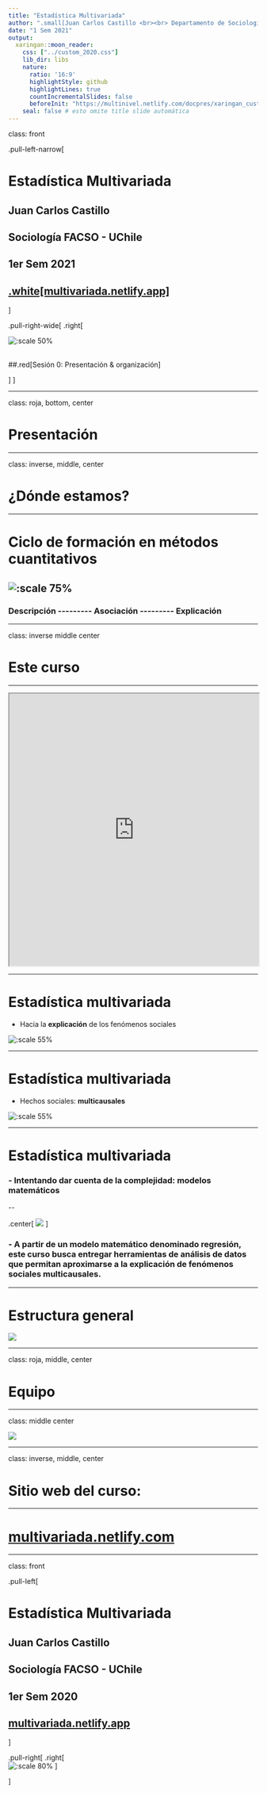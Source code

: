 ```yaml
---
title: "Estadística Multivariada"
author: ".small[Juan Carlos Castillo <br><br> Departamento de Sociología - UCH / COES <br><br>]"
date: "1 Sem 2021"
output:
  xaringan::moon_reader:
    css: ["../custom_2020.css"]
    lib_dir: libs
    nature:
      ratio: '16:9'
      highlightStyle: github
      highlightLines: true
      countIncrementalSlides: false
      beforeInit: "https://multinivel.netlify.com/docpres/xaringan_custom/macros.js"
    seal: false # esto omite title slide automática
---
```

class: front






<!---
Para correr en ATOM
- open terminal, abrir R (simplemente, R y enter)
- rmarkdown::render('static/docpres/07_interacciones/7interacciones.Rmd', 'xaringan::moon_reader')

About macros.js: permite escalar las imágenes como [scale 50%](path to image), hay si que grabar ese archivo js en el directorio.
--->


.pull-left-narrow[
# Estadística Multivariada
## Juan Carlos Castillo
## Sociología FACSO - UChile
## 1er Sem 2021 
## [.white[multivariada.netlify.app]](https://multivariada.netlify.com)
]

.pull-right-wide[
.right[


![:scale 50%](https://multivariada.netlify.com/img/hex_multiva.png)
<br>
<br>


##.red[Sesión 0: Presentación & organización]

]
]

---
class: roja, bottom, center


# Presentación

---
class: inverse, middle, center

# ¿Dónde estamos?


---
# Ciclo de formación en métodos cuantitativos

![:scale 75%](ciclo.png)
--
### Descripción --------- Asociación --------- Explicación 

---
class: inverse middle center

# Este curso


---


<iframe src="https://multivariada.netlify.app/" height="550" width=100% allowfullscreen="true">
</iframe>


---
# Estadística multivariada

- Hacia la **explicación** de los fenómenos sociales

![:scale 55%](simple.png)

---
# Estadística multivariada

- Hechos sociales: **multicausales**

![:scale 55%](multiple.png)

---

# Estadística multivariada

### - Intentando dar cuenta de la complejidad: **modelos matemáticos**

--

.center[
![](regequation.png)
]
### - A partir de un modelo matemático denominado **regresión**, este curso busca entregar herramientas de análisis de datos que permitan aproximarse a la **explicación de fenómenos sociales multicausales**.


---
# Estructura general

![](plan.png)

---
class: roja, middle, center

# Equipo
---
class: middle center

![](equipo.png)

---
class: inverse, middle, center

# Sitio web del curso:

----

# [multivariada.netlify.com](https://multivariada.netlify.com/)
---
class: front

.pull-left[
# Estadística Multivariada
## Juan Carlos Castillo
## Sociología FACSO - UChile
## 1er Sem 2020
## [multivariada.netlify.app](https://multivariada.netlify.com)
]


.pull-right[
.right[
<br>
![:scale 80%](https://multivariada.netlify.com/img/hex_multiva.png)
]

]
